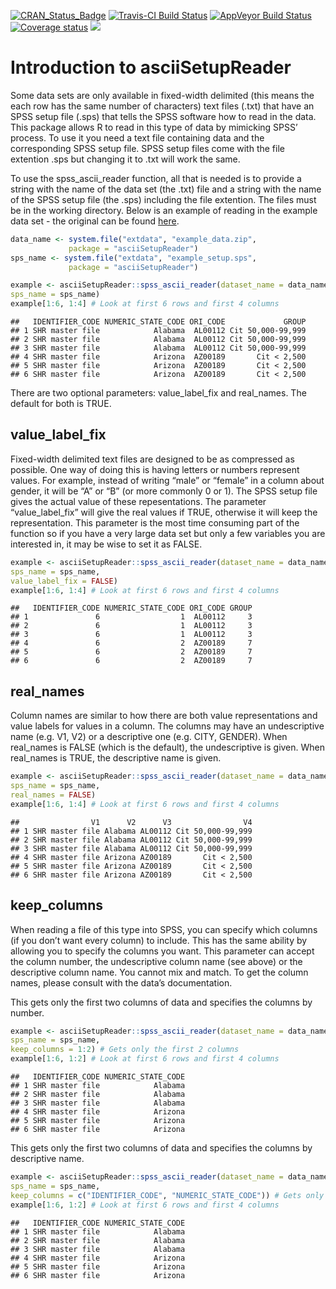 [![CRAN\_Status\_Badge](http://www.r-pkg.org/badges/version/asciiSetupReader)](https://cran.r-project.org/package=asciiSetupReader.png)
[![Travis-CI Build
Status](https://travis-ci.org/jacobkap/asciiSetupReader.png?branch=master)](https://travis-ci.org/jacobkap/asciiSetupReader)
[![AppVeyor Build
Status](https://ci.appveyor.com/api/projects/status/github/jacobkap/asciiSetupReader?branch=master&svg=true)](https://ci.appveyor.com/project/jacobkap/asciiSetupReader)
[![Coverage
status](https://codecov.io/gh/jacobkap/asciiSetupReader/branch/master/graph/badge.svg)](https://codecov.io/github/jacobkap/asciiSetupReader?branch=master)
[![](https://cranlogs.r-pkg.org/badges/asciiSetupReader)](https://cran.rstudio.com/web/packages/asciiSetupReader/index.html)

Introduction to asciiSetupReader
================================

Some data sets are only available in fixed-width delimited (this means
the each row has the same number of characters) text files (.txt) that
have an SPSS setup file (.sps) that tells the SPSS software how to read
in the data. This package allows R to read in this type of data by
mimicking SPSS’ process. To use it you need a text file containing data
and the corresponding SPSS setup file. SPSS setup files come with the
file extention .sps but changing it to .txt will work the same.

To use the spss\_ascii\_reader function, all that is needed is to
provide a string with the name of the data set (the .txt) file and a
string with the name of the SPSS setup file (the .sps) including the
file extention. The files must be in the working directory. Below is an
example of reading in the example data set - the original can be found
[here](https://www.icpsr.umich.edu/icpsrweb/NACJD/studies/9327?q=&restrictionType%5B0%5D=Public+Use&classification%5B0%5D=NACJD.IX.*&dataFormat%5B0%5D=SPSS).

``` r
data_name <- system.file("extdata", "example_data.zip",
             package = "asciiSetupReader")
sps_name <- system.file("extdata", "example_setup.sps",
             package = "asciiSetupReader")

example <- asciiSetupReader::spss_ascii_reader(dataset_name = data_name,
sps_name = sps_name)
example[1:6, 1:4] # Look at first 6 rows and first 4 columns
```

    ##   IDENTIFIER_CODE NUMERIC_STATE_CODE ORI_CODE             GROUP
    ## 1 SHR master file            Alabama  AL00112 Cit 50,000-99,999
    ## 2 SHR master file            Alabama  AL00112 Cit 50,000-99,999
    ## 3 SHR master file            Alabama  AL00112 Cit 50,000-99,999
    ## 4 SHR master file            Arizona  AZ00189       Cit < 2,500
    ## 5 SHR master file            Arizona  AZ00189       Cit < 2,500
    ## 6 SHR master file            Arizona  AZ00189       Cit < 2,500

There are two optional parameters: value\_label\_fix and real\_names.
The default for both is TRUE.

value\_label\_fix
-----------------

Fixed-width delimited text files are designed to be as compressed as
possible. One way of doing this is having letters or numbers represent
values. For example, instead of writing “male” or “female” in a column
about gender, it will be “A” or “B” (or more commonly 0 or 1). The SPSS
setup file gives the actual value of these repesentations. The parameter
“value\_label\_fix” will give the real values if TRUE, otherwise it will
keep the representation. This parameter is the most time consuming part
of the function so if you have a very large data set but only a few
variables you are interested in, it may be wise to set it as FALSE.

``` r
example <- asciiSetupReader::spss_ascii_reader(dataset_name = data_name,
sps_name = sps_name,
value_label_fix = FALSE)
example[1:6, 1:4] # Look at first 6 rows and first 4 columns
```

    ##   IDENTIFIER_CODE NUMERIC_STATE_CODE ORI_CODE GROUP
    ## 1               6                  1  AL00112     3
    ## 2               6                  1  AL00112     3
    ## 3               6                  1  AL00112     3
    ## 4               6                  2  AZ00189     7
    ## 5               6                  2  AZ00189     7
    ## 6               6                  2  AZ00189     7

real\_names
-----------

Column names are similar to how there are both value representations and
value labels for values in a column. The columns may have an
undescriptive name (e.g. V1, V2) or a descriptive one (e.g. CITY,
GENDER). When real\_names is FALSE (which is the default), the
undescriptive is given. When real\_names is TRUE, the descriptive name
is given.

``` r
example <- asciiSetupReader::spss_ascii_reader(dataset_name = data_name,
sps_name = sps_name,
real_names = FALSE)
example[1:6, 1:4] # Look at first 6 rows and first 4 columns
```

    ##                V1      V2      V3                V4
    ## 1 SHR master file Alabama AL00112 Cit 50,000-99,999
    ## 2 SHR master file Alabama AL00112 Cit 50,000-99,999
    ## 3 SHR master file Alabama AL00112 Cit 50,000-99,999
    ## 4 SHR master file Arizona AZ00189       Cit < 2,500
    ## 5 SHR master file Arizona AZ00189       Cit < 2,500
    ## 6 SHR master file Arizona AZ00189       Cit < 2,500

keep\_columns
-------------

When reading a file of this type into SPSS, you can specify which
columns (if you don’t want every column) to include. This has the same
ability by allowing you to specify the columns you want. This parameter
can accept the column number, the undescriptive column name (see above)
or the descriptive column name. You cannot mix and match. To get the
column names, please consult with the data’s documentation.

This gets only the first two columns of data and specifies the columns
by number.

``` r
example <- asciiSetupReader::spss_ascii_reader(dataset_name = data_name,
sps_name = sps_name, 
keep_columns = 1:2) # Gets only the first 2 columns
example[1:6, 1:2] # Look at first 6 rows and first 4 columns
```

    ##   IDENTIFIER_CODE NUMERIC_STATE_CODE
    ## 1 SHR master file            Alabama
    ## 2 SHR master file            Alabama
    ## 3 SHR master file            Alabama
    ## 4 SHR master file            Arizona
    ## 5 SHR master file            Arizona
    ## 6 SHR master file            Arizona

This gets only the first two columns of data and specifies the columns
by descriptive name.

``` r
example <- asciiSetupReader::spss_ascii_reader(dataset_name = data_name,
sps_name = sps_name, 
keep_columns = c("IDENTIFIER_CODE", "NUMERIC_STATE_CODE")) # Gets only the first 2 columns
example[1:6, 1:2] # Look at first 6 rows and first 4 columns
```

    ##   IDENTIFIER_CODE NUMERIC_STATE_CODE
    ## 1 SHR master file            Alabama
    ## 2 SHR master file            Alabama
    ## 3 SHR master file            Alabama
    ## 4 SHR master file            Arizona
    ## 5 SHR master file            Arizona
    ## 6 SHR master file            Arizona
